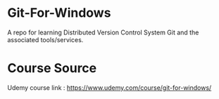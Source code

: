 # Git-For-Windows
A repo for learning Distributed Version Control System Git and the associated tools/services.

# Course Source
Udemy course link : https://www.udemy.com/course/git-for-windows/
